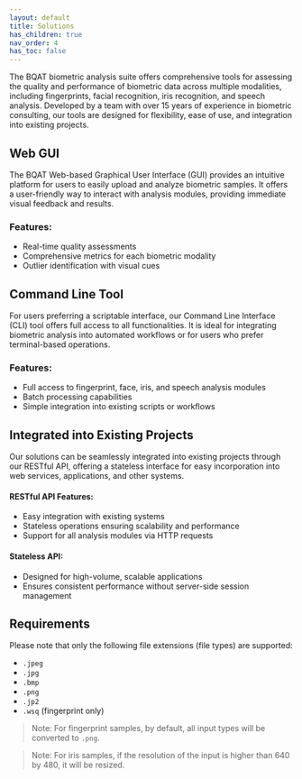 ```yaml
---
layout: default
title: Solutions
has_children: true
nav_order: 4
has_toc: false
---
```


The BQAT biometric analysis suite offers comprehensive tools for assessing the quality and performance of biometric data across multiple modalities, including fingerprints, facial recognition, iris recognition, and speech analysis. Developed by a team with over 15 years of experience in biometric consulting, our tools are designed for flexibility, ease of use, and integration into existing projects.

## Web GUI
The BQAT Web-based Graphical User Interface (GUI) provides an intuitive platform for users to easily upload and analyze biometric samples. It offers a user-friendly way to interact with analysis modules, providing immediate visual feedback and results.

### Features:
* Real-time quality assessments
* Comprehensive metrics for each biometric modality
* Outlier identification with visual cues

## Command Line Tool
For users preferring a scriptable interface, our Command Line Interface (CLI) tool offers full access to all functionalities. It is ideal for integrating biometric analysis into automated workflows or for users who prefer terminal-based operations.

### Features:
* Full access to fingerprint, face, iris, and speech analysis modules
* Batch processing capabilities
* Simple integration into existing scripts or workflows

## Integrated into Existing Projects
Our solutions can be seamlessly integrated into existing projects through our RESTful API, offering a stateless interface for easy incorporation into web services, applications, and other systems.

#### RESTful API Features:
* Easy integration with existing systems
* Stateless operations ensuring scalability and performance
* Support for all analysis modules via HTTP requests

#### Stateless API:
* Designed for high-volume, scalable applications
* Ensures consistent performance without server-side session management

## Requirements

Please note that only the following file extensions (file types) are supported:

* `.jpeg`
* `.jpg`
* `.bmp`
* `.png`
* `.jp2`
* `.wsq` (fingerprint only)

> Note: For fingerprint samples, by default, all input types will be converted to `.png`.

> Note: For iris samples, if the resolution of the input is higher than 640 by 480, it will be resized.